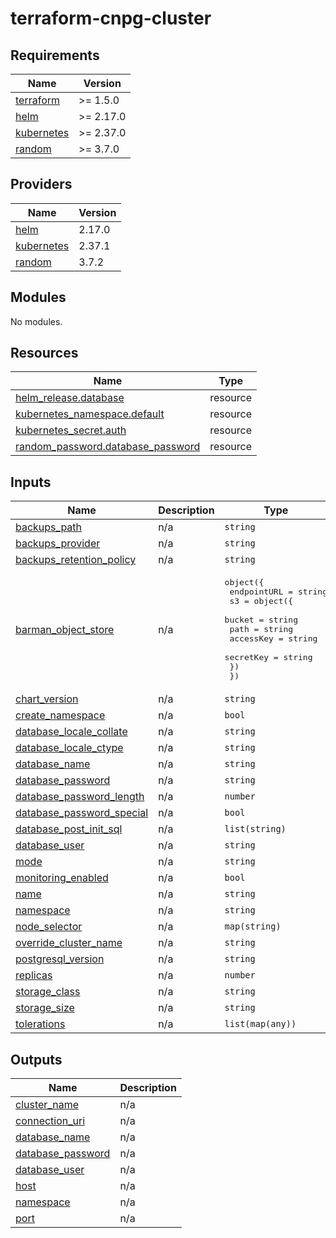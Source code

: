 # terraform-cnpg-cluster

<!-- BEGIN_TF_DOCS -->
## Requirements

| Name | Version |
|------|---------|
| <a name="requirement_terraform"></a> [terraform](#requirement\_terraform) | >= 1.5.0 |
| <a name="requirement_helm"></a> [helm](#requirement\_helm) | >= 2.17.0 |
| <a name="requirement_kubernetes"></a> [kubernetes](#requirement\_kubernetes) | >= 2.37.0 |
| <a name="requirement_random"></a> [random](#requirement\_random) | >= 3.7.0 |

## Providers

| Name | Version |
|------|---------|
| <a name="provider_helm"></a> [helm](#provider\_helm) | 2.17.0 |
| <a name="provider_kubernetes"></a> [kubernetes](#provider\_kubernetes) | 2.37.1 |
| <a name="provider_random"></a> [random](#provider\_random) | 3.7.2 |

## Modules

No modules.

## Resources

| Name | Type |
|------|------|
| [helm_release.database](https://registry.terraform.io/providers/hashicorp/helm/latest/docs/resources/release) | resource |
| [kubernetes_namespace.default](https://registry.terraform.io/providers/hashicorp/kubernetes/latest/docs/resources/namespace) | resource |
| [kubernetes_secret.auth](https://registry.terraform.io/providers/hashicorp/kubernetes/latest/docs/resources/secret) | resource |
| [random_password.database_password](https://registry.terraform.io/providers/hashicorp/random/latest/docs/resources/password) | resource |

## Inputs

| Name | Description | Type | Default | Required |
|------|-------------|------|---------|:--------:|
| <a name="input_backups_path"></a> [backups\_path](#input\_backups\_path) | n/a | `string` | `"/"` | no |
| <a name="input_backups_provider"></a> [backups\_provider](#input\_backups\_provider) | n/a | `string` | `"s3"` | no |
| <a name="input_backups_retention_policy"></a> [backups\_retention\_policy](#input\_backups\_retention\_policy) | n/a | `string` | `"10d"` | no |
| <a name="input_barman_object_store"></a> [barman\_object\_store](#input\_barman\_object\_store) | n/a | <pre>object({<br/>    endpointURL = string<br/>    s3 = object({<br/>      bucket    = string<br/>      path      = string<br/>      accessKey = string<br/>      secretKey = string<br/>    })<br/>  })</pre> | `null` | no |
| <a name="input_chart_version"></a> [chart\_version](#input\_chart\_version) | n/a | `string` | `"0.3.1"` | no |
| <a name="input_create_namespace"></a> [create\_namespace](#input\_create\_namespace) | n/a | `bool` | `false` | no |
| <a name="input_database_locale_collate"></a> [database\_locale\_collate](#input\_database\_locale\_collate) | n/a | `string` | `"en_US.UTF8"` | no |
| <a name="input_database_locale_ctype"></a> [database\_locale\_ctype](#input\_database\_locale\_ctype) | n/a | `string` | `"en_US.UTF8"` | no |
| <a name="input_database_name"></a> [database\_name](#input\_database\_name) | n/a | `string` | `null` | no |
| <a name="input_database_password"></a> [database\_password](#input\_database\_password) | n/a | `string` | `null` | no |
| <a name="input_database_password_length"></a> [database\_password\_length](#input\_database\_password\_length) | n/a | `number` | `24` | no |
| <a name="input_database_password_special"></a> [database\_password\_special](#input\_database\_password\_special) | n/a | `bool` | `true` | no |
| <a name="input_database_post_init_sql"></a> [database\_post\_init\_sql](#input\_database\_post\_init\_sql) | n/a | `list(string)` | `[]` | no |
| <a name="input_database_user"></a> [database\_user](#input\_database\_user) | n/a | `string` | `null` | no |
| <a name="input_mode"></a> [mode](#input\_mode) | n/a | `string` | `"standalone"` | no |
| <a name="input_monitoring_enabled"></a> [monitoring\_enabled](#input\_monitoring\_enabled) | n/a | `bool` | `false` | no |
| <a name="input_name"></a> [name](#input\_name) | n/a | `string` | n/a | yes |
| <a name="input_namespace"></a> [namespace](#input\_namespace) | n/a | `string` | `null` | no |
| <a name="input_node_selector"></a> [node\_selector](#input\_node\_selector) | n/a | `map(string)` | `{}` | no |
| <a name="input_override_cluster_name"></a> [override\_cluster\_name](#input\_override\_cluster\_name) | n/a | `string` | `null` | no |
| <a name="input_postgresql_version"></a> [postgresql\_version](#input\_postgresql\_version) | n/a | `string` | `"16"` | no |
| <a name="input_replicas"></a> [replicas](#input\_replicas) | n/a | `number` | `1` | no |
| <a name="input_storage_class"></a> [storage\_class](#input\_storage\_class) | n/a | `string` | `null` | no |
| <a name="input_storage_size"></a> [storage\_size](#input\_storage\_size) | n/a | `string` | `"10Gi"` | no |
| <a name="input_tolerations"></a> [tolerations](#input\_tolerations) | n/a | `list(map(any))` | `[]` | no |

## Outputs

| Name | Description |
|------|-------------|
| <a name="output_cluster_name"></a> [cluster\_name](#output\_cluster\_name) | n/a |
| <a name="output_connection_uri"></a> [connection\_uri](#output\_connection\_uri) | n/a |
| <a name="output_database_name"></a> [database\_name](#output\_database\_name) | n/a |
| <a name="output_database_password"></a> [database\_password](#output\_database\_password) | n/a |
| <a name="output_database_user"></a> [database\_user](#output\_database\_user) | n/a |
| <a name="output_host"></a> [host](#output\_host) | n/a |
| <a name="output_namespace"></a> [namespace](#output\_namespace) | n/a |
| <a name="output_port"></a> [port](#output\_port) | n/a |
<!-- END_TF_DOCS -->
